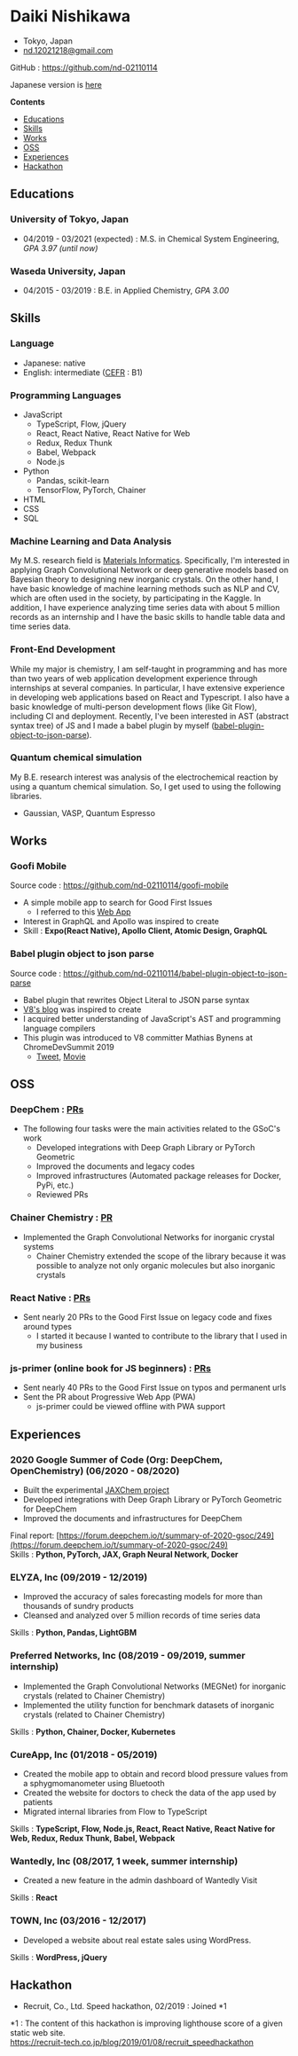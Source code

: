 # Daiki Nishikawa

- Tokyo, Japan
- nd.12021218@gmail.com

GitHub : https://github.com/nd-02110114

Japanese version is [here](https://github.com/nd-02110114/resume/blob/master/README-ja.md)

**Contents**

* [Educations](#Educations)
* [Skills](#Skills)
* [Works](#Works)
* [OSS](#OSS)
* [Experiences](#Experiences)
* [Hackathon](#Hackathon)

## Educations

### University of Tokyo, Japan

- 04/2019 - 03/2021 (expected) : M.S. in Chemical System Engineering, *GPA 3.97 (until now)*

### Waseda University, Japan

- 04/2015 - 03/2019 : B.E. in Applied Chemistry, *GPA 3.00*

## Skills

### Language

- Japanese: native
- English: intermediate ([CEFR](https://www.coe.int/en/web/common-european-framework-reference-languages/level-descriptions) : B1)

### Programming Languages

- JavaScript
  - TypeScript, Flow, jQuery
  - React, React Native, React Native for Web
  - Redux, Redux Thunk
  - Babel, Webpack
  - Node.js
- Python
  - Pandas, scikit-learn
  - TensorFlow, PyTorch, Chainer
- HTML
- CSS
- SQL

### Machine Learning and Data Analysis

My M.S. research field is [Materials Informatics](https://en.wikipedia.org/wiki/Materials_informatics). Specifically, I'm interested in applying Graph Convolutional Network or deep generative models based on Bayesian theory to designing new inorganic crystals. On the other hand, I have basic knowledge of machine learning methods such as NLP and CV, which are often used in the society, by participating in the Kaggle. In addition, I have experience analyzing time series data with about 5 million records as an internship and I have the basic skills to handle table data and time series data.

### Front-End Development

While my major is chemistry, I am self-taught in programming and has more than two years of web application development experience through internships at several companies. In particular, I have extensive experience in developing web applications based on React and Typescript. I also have a basic knowledge of multi-person development flows (like Git Flow), including CI and deployment. Recently, I've been interested in AST (abstract syntax tree) of JS and I made a babel plugin by myself ([babel-plugin-object-to-json-parse](https://github.com/nd-02110114/babel-plugin-object-to-json-parse)).

### Quantum chemical simulation

My B.E. research interest was analysis of the electrochemical reaction by using a quantum chemical simulation. So, I get used to using the following libraries.

- Gaussian, VASP, Quantum Espresso

## Works

### Goofi Mobile

Source code : https://github.com/nd-02110114/goofi-mobile

- A simple mobile app to search for Good First Issues
  - I referred to this [Web App](https://goofi.now.sh/)
- Interest in GraphQL and Apollo was inspired to create
- Skill : **Expo(React Native), Apollo Client, Atomic Design, GraphQL**

### Babel plugin object to json parse

Source code : https://github.com/nd-02110114/babel-plugin-object-to-json-parse

- Babel plugin that rewrites Object Literal to JSON parse syntax
- [V8's blog](https://v8.dev/blog/cost-of-javascript-2019#json) was inspired to create
- I acquired better understanding of JavaScript's AST and programming language compilers
- This plugin was introduced to V8 committer Mathias Bynens at ChromeDevSummit 2019
  - [Tweet](https://twitter.com/mathias/status/1198266203413897216?s=20), [Movie](https://www.youtube.com/watch?v=ff4fgQxPaO0)

## OSS

### DeepChem : [PRs](https://github.com/deepchem/deepchem/pulls?q=is%3Apr+author%3And-02110114+is%3Aclosed)

- The following four tasks were the main activities related to the GSoC's work
  - Developed integrations with Deep Graph Library or PyTorch Geometric
  - Improved the documents and legacy codes
  - Improved infrastructures (Automated package releases for Docker, PyPi, etc.)
  - Reviewed PRs

### Chainer Chemistry : [PR](https://github.com/chainer/chainer-chemistry/pull/405)

- Implemented the Graph Convolutional Networks for inorganic crystal systems 
  - Chainer Chemistry extended the scope of the library because it was possible to analyze not only organic molecules but also inorganic crystals

### React Native : [PRs](https://github.com/facebook/react-native/pulls?q=is%3Apr+author%3And-02110114+is%3Aclosed)

- Sent nearly 20 PRs to the Good First Issue on legacy code and fixes around types
  - I started it because I wanted to contribute to the library that I used in my business

### js-primer (online book for JS beginners) : [PRs](https://github.com/asciidwango/js-primer/pulls?q=is%3Apr+author%3And-02110114+is%3Aclosed)

- Sent nearly 40 PRs to the Good First Issue on typos and permanent urls
- Sent the PR about Progressive Web App (PWA)
  - js-primer could be viewed offline with PWA support

## Experiences

### 2020 Google Summer of Code (Org: DeepChem, OpenChemistry) (06/2020 - 08/2020)

- Built the experimental [JAXChem project](https://github.com/deepchem/jaxchem)
- Developed integrations with Deep Graph Library or PyTorch Geometric for DeepChem
- Improved the documents and infrastructures for DeepChem

Final report: [https://forum.deepchem.io/t/summary-of-2020-gsoc/249](https://forum.deepchem.io/t/summary-of-2020-gsoc/249)  
Skills : **Python, PyTorch, JAX, Graph Neural Network, Docker**

### ELYZA, Inc (09/2019 - 12/2019)

- Improved the accuracy of sales forecasting models for more than thousands of sundry products
- Cleansed and analyzed over 5 million records of time series data

Skills : **Python, Pandas, LightGBM**

### Preferred Networks, Inc (08/2019 - 09/2019, summer internship)

- Implemented the Graph Convolutional Networks (MEGNet) for inorganic crystals (related to Chainer Chemistry)
- Implemented the utility function for benchmark datasets of inorganic crystals (related to Chainer Chemistry)

Skills : **Python, Chainer, Docker, Kubernetes**

### CureApp, Inc (01/2018 - 05/2019)

- Created the mobile app to obtain and record blood pressure values from a sphygmomanometer using Bluetooth
- Created the website for doctors to check the data of the app used by patients
- Migrated internal libraries from Flow to TypeScript

Skills : **TypeScript, Flow, Node.js, React, React Native, React Native for Web, Redux, Redux Thunk, Babel, Webpack**

### Wantedly, Inc (08/2017, 1 week, summer internship)

- Created a new feature in the admin dashboard of Wantedly Visit

Skills : **React**

### TOWN, Inc (03/2016 - 12/2017)

- Developed a website about real estate sales using WordPress.

Skills : **WordPress, jQuery**

## Hackathon

- Recruit, Co., Ltd. Speed hackathon, 02/2019 : Joined *1

*1 : The content of this hackathon is improving lighthouse score of a given static web site.  
https://recruit-tech.co.jp/blog/2019/01/08/recruit_speedhackathon
